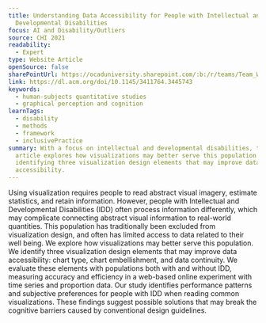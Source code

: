 ```yaml
---
title: Understanding Data Accessibility for People with Intellectual and
  Developmental Disabilities
focus: AI and Disability/Outliers
source: CHI 2021
readability:
  - Expert
type: Website Article
openSource: false
sharePointUrl: https://ocaduniversity.sharepoint.com/:b:/r/teams/Team_WeCount/Shared%20Documents/Resources%20and%20Tools/Literature%20(curated)/Understanding%20Data%20Accessibility%20for%20People%20with%20Intellectual%20and%20Developmental%20Disabilities.pdf?csf=1&web=1&e=5ffA5c
link: https://dl.acm.org/doi/10.1145/3411764.3445743
keywords:
  - human-subjects quantitative studies
  - graphical perception and cognition
learnTags:
  - disability
  - methods
  - framework
  - inclusivePractice
summary: With a focus on intellectual and developmental disabilities, this
  article explores how visualizations may better serve this population by
  identifying three visualization design elements that may improve data
  accessibility.
---
```

Using visualization requires people to read abstract visual imagery, estimate statistics, and retain information. However, people with Intellectual and Developmental Disabilities (IDD) often process information differently, which may complicate connecting abstract visual information to real-world quantities. This population has traditionally been excluded from visualization design, and often has limited access to data related to their well being. We explore how visualizations may better serve this population. We identify three visualization design elements that may improve data accessibility: chart type, chart embellishment, and data continuity. We evaluate these elements with populations both with and without IDD, measuring accuracy and efficiency in a web-based online experiment with time series and proportion data. Our study identifies performance patterns and subjective preferences for people with IDD when reading common visualizations. These findings suggest possible solutions that may break the cognitive barriers caused by conventional design guidelines.